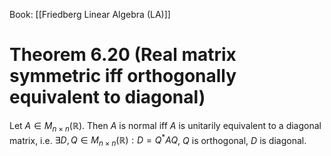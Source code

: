 Book: [[Friedberg Linear Algebra (LA)]]
# Theorem 6.20 (Real matrix symmetric iff orthogonally equivalent to diagonal)
Let $A\in M_{n\times n}(\mathbb{R})$.
Then $A$ is normal iff $A$ is unitarily equivalent to a diagonal matrix, i.e. $\exists D,Q\in M_{n\times n}(\mathbb{R}):D=Q^{*}AQ$, $Q$ is orthogonal, $D$ is diagonal.